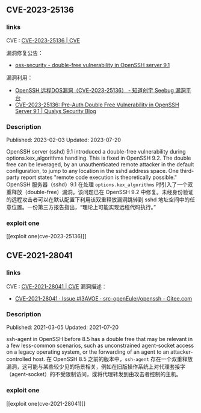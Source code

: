 ## CVE-2023-25136
### links
CVE : [CVE-2023-25136 | CVE](https://www.cve.org/CVERecord?id=CVE-2023-25136)

漏洞修复公告：
* [oss-security - double-free vulnerability in OpenSSH server 9.1](https://www.openwall.com/lists/oss-security/2023/02/02/2)

漏洞利用：
* [OpenSSH 远程DOS漏洞（CVE-2023-25136） - 知道创宇 Seebug 漏洞平台](https://qkl.seebug.org/vuldb/ssvid-99645)
* [CVE-2023-25136: Pre-Auth Double Free Vulnerability in OpenSSH Server 9.1 | Qualys Security Blog](https://blog.qualys.com/vulnerabilities-threat-research/2023/02/03/cve-2023-25136-pre-auth-double-free-vulnerability-in-openssh-server-9-1)

### Description
Published: 2023-02-03
Updated: 2023-07-20

OpenSSH server (sshd) 9.1 introduced a double-free vulnerability during options.kex_algorithms handling. This is fixed in OpenSSH 9.2. The double free can be leveraged, by an unauthenticated remote attacker in the default configuration, to jump to any location in the sshd address space. One third-party report states "remote code execution is theoretically possible."
OpenSSH 服务器（sshd）9.1 在处理 `options.kex_algorithms` 时引入了一个双重释放（double-free）漏洞。该问题已在 OpenSSH 9.2 中修复。未经身份验证的远程攻击者可以在默认配置下利用该双重释放漏洞跳转到 sshd 地址空间中的任意位置。一份第三方报告指出，“理论上可能实现远程代码执行。”


### exploit one
[[exploit one(cve-2023-25136)]]


## CVE-2021-28041
### links
CVE : [CVE-2021-28041 | CVE](https://www.cve.org/CVERecord?id=CVE-2021-28041)
漏洞描述：
* [CVE-2021-28041 · Issue #I3AVOE · src-openEuler/openssh - Gitee.com](https://gitee.com/src-openeuler/openssh/issues/I3AVOE?from=project-issue)

### Description
Published: 2021-03-05
Updated: 2021-07-20

ssh-agent in OpenSSH before 8.5 has a double free that may be relevant in a few less-common scenarios, such as unconstrained agent-socket access on a legacy operating system, or the forwarding of an agent to an attacker-controlled host.
在 OpenSSH 8.5 之前的版本中，`ssh-agent` 存在一个双重释放漏洞，这可能与某些较少见的场景相关，例如在旧版操作系统上对代理套接字（agent-socket）的不受限制访问，或将代理转发到由攻击者控制的主机。
### exploit one

[[exploit one(cve-2021-28041)]]


